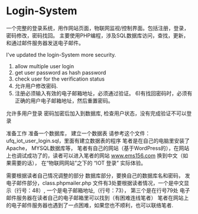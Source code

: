# Login-System 

一个完整的登录系统，用作网站页面，物联网监视/控制界面。包括注册，登录，密码修改，密码找回。
主要使用PHP编程，涉及SQL数据库访问，查找，更新，和通过邮件服务器发送电子邮件。

I've updated the login-System more security.
1) allow multiple user login                
2) get user password as hash password       
3) check user for the verification status   
4) 允许用户修改密码.
5) 注册必须输入有效的电子邮箱地址，必须通过验证。
6)有找回密码时，必须有正确的用户电子邮箱地址，然后重置密码。

允许多用户登录
密码加密后加入到数据库, 检查用户状态，没有完成验证不可以登录 

准备工作
准备一个数据库，
建立一个数据表 请参考这个文件：ufq_iot_user_login.sql，里面有建立数据表的程序
笔者是在自己的电脑里安装了 Apache， MYSQL数据库等，
笔者有自己的网站（基于WordPress的），在网站上也调试成功了的，读者可以进入笔者的网站 www.ems156.com 换到中文（如果需要的话）， 
在“物联网网站”之下的
“IOT 登录”
实际体验。

需要根据读者自己情况调整的部分
数据库部分，要换自己的数据库名和密码，
发电子邮件部分，class.phpmailer.php 文件有3处要根据读者情况，一个是中文显示（行号：48）, 一个是电子邮箱地址,（行号：73），
第三个是在行号79处 电子邮件服务器在读者自己的电子邮箱里可以找到（有困难连线笔者）
笔者在网站上的电子邮件服务器也遇到了一点困难，如果您也不顺利，也可以联络笔者.
